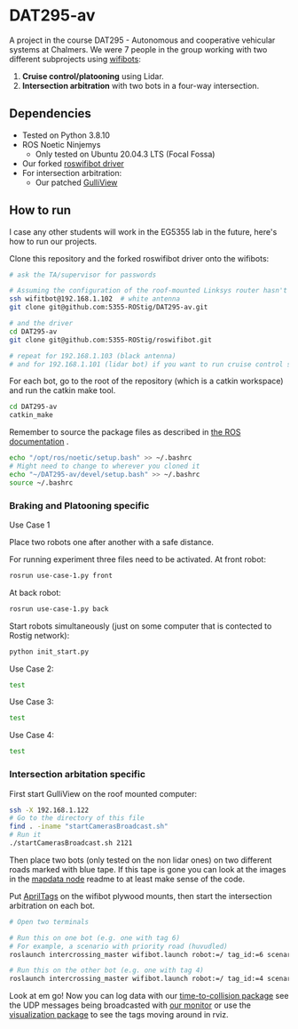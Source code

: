 # DAT295-av

A project in the course DAT295 - Autonomous and cooperative vehicular systems at Chalmers. We were 7 people in the group
working with two different subprojects using [wifibots](https://www.wifibot.com/):

1. **Cruise control/platooning** using Lidar.
2. **Intersection arbitration** with two bots in a four-way intersection.

## Dependencies
* Tested on Python 3.8.10
* ROS Noetic Ninjemys
  + Only tested on Ubuntu 20.04.3 LTS (Focal Fossa)
* Our forked [roswifibot driver](https://github.com/5355-ROStig/roswifibot)
* For intersection arbitration:
  + Our patched [GulliView](https://github.com/5355-ROStig/GulliView)


## How to run
I case any other students will work in the EG5355 lab in the future, here's how to run our projects.

Clone this repository and the forked roswifibot driver onto the wifibots:
```bash
# ask the TA/supervisor for passwords

# Assuming the configuration of the roof-mounted Linksys router hasn't changed
ssh wifitbot@192.168.1.102  # white antenna
git clone git@github.com:5355-ROStig/DAT295-av.git

# and the driver
cd DAT295-av
git clone git@github.com:5355-ROStig/roswifibot.git

# repeat for 192.168.1.103 (black antenna)
# and for 192.168.1.101 (lidar bot) if you want to run cruise control stuff
```

For each bot, go to the root of the repository (which is a catkin workspace) and run the catkin make tool.
```bash
cd DAT295-av
catkin_make
```

Remember to source the package files as described
in [the ROS documentation](http://wiki.ros.org/ROS/Tutorials/InstallingandConfiguringROSEnvironment#Managing_Your_Environment)
.
```bash
echo "/opt/ros/noetic/setup.bash" >> ~/.bashrc
# Might need to change to wherever you cloned it
echo "~/DAT295-av/devel/setup.bash" >> ~/.bashrc  
source ~/.bashrc
```

### Braking and Platooning specific

Use Case 1

Place two robots one after another with a safe distance.

For running experiment three files need to be activated.
At front robot:
```bash
rosrun use-case-1.py front
```
At back robot:
```bash
rosrun use-case-1.py back
```

Start robots simultaneously (just on some computer that is contected to Rostig network):
```bash
python init_start.py
```



Use Case 2:
```bash
test
```

Use Case 3:
```bash
test
```

Use Case 4:
```bash
test
```

### Intersection arbitation specific
First start GulliView on the roof mounted computer:
```bash
ssh -X 192.168.1.122
# Go to the directory of this file
find . -iname "startCamerasBroadcast.sh"
# Run it
./startCamerasBroadcast.sh 2121
```

Then place two bots (only tested on the non lidar ones) on two different roads marked with blue tape. If this tape is gone you can look at
the images in the [mapdata node](/src/mapdata) readme to at least make sense of the code.

Put [AprilTags](https://april.eecs.umich.edu/software/apriltag) on the wifibot plywood mounts, then start the intersection arbitration on each bot.
```bash
# Open two terminals

# Run this on one bot (e.g. one with tag 6)
# For example, a scenario with priority road (huvudled)
roslaunch intercrossing_master wifibot.launch robot:=/ tag_id:=6 scenario='scenario1'

# Run this on the other bot (e.g. one with tag 4)
roslaunch intercrossing_master wifibot.launch robot:=/ tag_id:=4 scenario='scenario1'
```

Look at em go! Now you can log data with our [time-to-collision package](/src/ttc) see the UDP messages being
broadcasted with [our monitor](/src/coordination/src/monitor.py) or use the [visualization package](/src/visualization)
to see the tags moving around in rviz.
